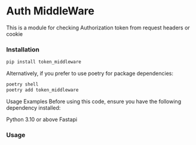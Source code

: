 # Auth MiddleWare
This is a module for checking Authorization token from request headers or cookie

### Installation
```sh
pip install token_middleware 
```

Alternatively, if you prefer to use poetry for package dependencies:
```sh
poetry shell
poetry add token_middleware
```

Usage Examples
Before using this code, ensure you have the following dependency installed:

Python 3.10 or above
Fastapi

### Usage
